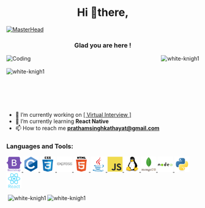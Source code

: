  
<h1 align="center">Hi 👋there, </h1>

[![MasterHead](https://f8n-production.s3.amazonaws.com/creators/profile/8z2uw8qyf-ezgif-com-gif-maker-1-gif-xvq6gh.gif)](https://rishavchanda.io)
 
<h3 align="center">Glad you are here ! </h3>

<p  >

<img align="left" alt="Coding" width="320" src="https://media4.giphy.com/media/RbDKaczqWovIugyJmW/giphy.gif?cid=790b761144a79ea710d9ca23a4071a22ffd53e868f9ff393&rid=giphy.gif&ct=g">
 
  <img src="https://komarev.com/ghpvc/?username=white-knigh1&label=Profile%20views&color=0e75b6&style=flat" align="right" alt="white-knigh1" /> 
 </br>
 </br>
   <a href="https://github.com/ryo-ma/github-profile-trophy">
     <img src="https://github-profile-trophy.vercel.app/?username=white-knigh1&theme=radical" align="right" width="650px" alt="white-knigh1" />
  </a>   
</br>
</br>
</br>
</p>
<p>
 </br>
 </br>
 
- 🔭 I’m currently working on <a href="https://github.com/White-KNigh1/Virtual-Interview.git" >[ Virtual Interview ]</a>
- 🌱 I’m currently learning **React Native**
- 📫 How to reach me **prathamsinghkathayat@gmail.com**
</p>


<h3 align="left">Languages and Tools:</h3>
<p align="left"> <a href="https://getbootstrap.com" target="_blank" rel="noreferrer">
 <img src="https://raw.githubusercontent.com/devicons/devicon/master/icons/bootstrap/bootstrap-plain-wordmark.svg" alt="bootstrap" width="40" height="40"/> </a>
 <a href="https://www.cprogramming.com/" target="_blank" rel="noreferrer"> <img src="https://raw.githubusercontent.com/devicons/devicon/master/icons/c/c-original.svg" alt="c" width="40" height="40"/> </a> <a href="https://www.w3schools.com/css/" target="_blank" rel="noreferrer">
 <img src="https://raw.githubusercontent.com/devicons/devicon/master/icons/css3/css3-original-wordmark.svg" alt="css3" width="40" height="40"/> </a> <a href="https://expressjs.com" target="_blank" rel="noreferrer">
 <img src="https://raw.githubusercontent.com/devicons/devicon/master/icons/express/express-original-wordmark.svg" alt="express" width="40" height="40"/> </a> <a href="https://www.w3.org/html/" target="_blank" rel="noreferrer">
 <img src="https://raw.githubusercontent.com/devicons/devicon/master/icons/html5/html5-original-wordmark.svg" alt="html5" width="40" height="40"/> </a> <a href="https://www.java.com" target="_blank" rel="noreferrer"> 
 <img src="https://raw.githubusercontent.com/devicons/devicon/master/icons/java/java-original.svg" alt="java" width="40" height="40"/> </a> <a href="https://developer.mozilla.org/en-US/docs/Web/JavaScript" target="_blank" rel="noreferrer"> 
 <img src="https://raw.githubusercontent.com/devicons/devicon/master/icons/javascript/javascript-original.svg" alt="javascript" width="40" height="40"/> </a> <a href="https://www.linux.org/" target="_blank" rel="noreferrer"> 
 <img src="https://raw.githubusercontent.com/devicons/devicon/master/icons/linux/linux-original.svg" alt="linux" width="40" height="40"/> </a> <a href="https://www.mongodb.com/" target="_blank" rel="noreferrer">
 <img src="https://raw.githubusercontent.com/devicons/devicon/master/icons/mongodb/mongodb-original-wordmark.svg" alt="mongodb" width="40" height="40"/> </a> <a href="https://nodejs.org" target="_blank" rel="noreferrer"> 
 <img src="https://raw.githubusercontent.com/devicons/devicon/master/icons/nodejs/nodejs-original-wordmark.svg" alt="nodejs" width="40" height="40"/> </a> <a href="https://www.python.org" target="_blank" rel="noreferrer">
 <img src="https://raw.githubusercontent.com/devicons/devicon/master/icons/python/python-original.svg" alt="python" width="40" height="40"/> </a> <a href="https://reactjs.org/" target="_blank" rel="noreferrer"> 
 <img src="https://raw.githubusercontent.com/devicons/devicon/master/icons/react/react-original-wordmark.svg" alt="react" width="40" height="40"/> </a> </p>

<!-- <p>
<img  src="https://github-readme-stats.vercel.app/api/top-langs?username=white-knigh1&show_icons=true&locale=en&layout=compact&theme=radical" alt="white-knigh1" /><br>
 </p>
 -->
<p>
  &nbsp;<img width="48%"  src="https://github-readme-stats.vercel.app/api?username=white-knigh1&show_icons=true&theme=radical" alt="white-knigh1" />
 <img width="48%"  src="https://github-readme-streak-stats.herokuapp.com/?user=white-knigh1&&theme=radical" alt="white-knigh1" />
</p>
